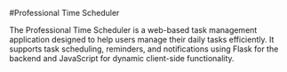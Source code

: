 #Professional Time Scheduler


The Professional Time Scheduler is a web-based task management application designed to help users manage their daily tasks efficiently. It supports task scheduling, reminders, and notifications using Flask for the backend and JavaScript for dynamic client-side functionality.

